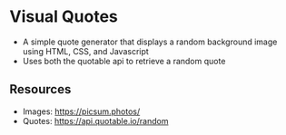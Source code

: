 # Visual Quotes

-   A simple quote generator that displays a random background image using HTML, CSS, and Javascript
-   Uses both the quotable api to retrieve a random quote

## Resources

-   Images: https://picsum.photos/
-   Quotes: https://api.quotable.io/random
